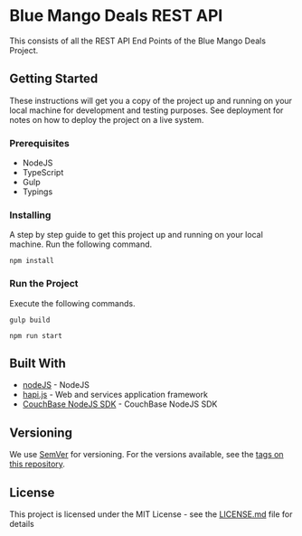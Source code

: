 # Blue Mango Deals REST API

This consists of all the REST API End Points of the Blue Mango Deals Project.

## Getting Started

These instructions will get you a copy of the project up and running on your local machine for development and testing purposes. See deployment for notes on how to deploy the project on a live system.

### Prerequisites

* NodeJS
* TypeScript
* Gulp
* Typings

### Installing

A step by step guide to get this project up and running on your local machine. Run the following command.

```
npm install
```

### Run the Project

Execute the following commands.

```
gulp build
```

```
npm run start
```

## Built With

* [nodeJS](https://github.com/nodejs/node) - NodeJS
* [hapi.js](https://github.com/hapijs/hapi) - Web and services application framework
* [CouchBase NodeJS SDK](https://github.com/couchbase/couchnode) - CouchBase NodeJS SDK

## Versioning

We use [SemVer](http://semver.org/) for versioning. For the versions available, see the [tags on this repository](https://gitlab.com/redbridgemediagroup/bmd-rest-api/tags). 

## License

This project is licensed under the MIT License - see the [LICENSE.md](LICENSE.md) file for details
